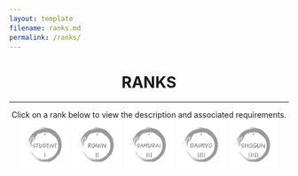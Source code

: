 ```yaml
---
layout: template
filename: ranks.md
permalink: /ranks/
---
```

<center> <h1> RANKS </h1> </center>
<hr>

<center>
Click on a rank below to view the description and associated requirements.
<img id="studentrank" onclick="clickstudent();" src="/OSINTStudentLogo2.svg" width="90" height="90" alt="Student"/> 
<img id="roninrank" onclick="clickronin();"   src="/OSINTRONINLogo2.svg" width="90" height="90" alt="Ronin"/>
<img id="samurairank" onclick="clicksamurai();" src="/OSINTSamuraiLogo2.svg" width="90" height="90" alt="Samurai"/>
<img id="daimyorank" onclick="clickdaimyo();" src="/OSINTDaimyoLogo2.svg" width="90" height="90" alt="Daimyo"/>
<img id="shogunrank" onclick="clickshogun();" src="/OSINTShogunLogo2.svg" width="90" height="90" alt="Shogun"/>
</center>

<div id="chosenrank"> </div>

<script>
 
function clickstudent()
 {
  document.getElementById("chosenrank").innerHTML =`STUDENT`
  document.getElementById("studentrank").src = "/OSINTStudentLogo.svg";
  document.getElementById("roninorank").src = "/OSINTRONINLogo2.svg";
  document.getElementById("samuraiorank").src = "/OSINTSamuraiLogo2.svg";
  document.getElementById("daimyorank").src = "/OSINTDaimyoLogo2.svg";
  document.getElementById("shogunrank").src = "/OSINTShogunLogo2.svg";  
 }
 
 function clickronin()
 {
  document.getElementById("chosenrank").innerHTML =`RONIN`
  document.getElementById("studentrank").src = "/OSINTStudentLogo2.svg";
  document.getElementById("roninorank").src = "/OSINTRONINLogo.svg";
  document.getElementById("samuraiorank").src = "/OSINTSamuraiLogo2.svg";
  document.getElementById("daimyorank").src = "/OSINTDaimyoLogo2.svg";
  document.getElementById("shogunrank").src = "/OSINTShogunLogo2.svg";
 }
 
 function clicksamurai()
 {
  document.getElementById("chosenrank").innerHTML =`SAMURAI`
  document.getElementById("studentrank").src = "/OSINTStudentLogo2.svg";
  document.getElementById("roninorank").src = "/OSINTRONINLogo2.svg";
  document.getElementById("samuraiorank").src = "/OSINTSamuraiLogo.svg";
  document.getElementById("daimyorank").src = "/OSINTDaimyoLogo2.svg";
  document.getElementById("shogunrank").src = "/OSINTShogunLogo2.svg";
 }
 
 function clickdaimyo()
 {
  document.getElementById("chosenrank").innerHTML =`DAIMYO`
  document.getElementById("studentrank").src = "/OSINTStudentLogo2.svg";
  document.getElementById("roninorank").src = "/OSINTRONINLogo2.svg";
  document.getElementById("samuraiorank").src = "/OSINTSamuraiLogo2.svg";
  document.getElementById("daimyorank").src = "/OSINTDaimyoLogo.svg";
  document.getElementById("shogunrank").src = "/OSINTShogunLogo2.svg";
 }
 
 function clickshogun()
 {
  document.getElementById("chosenrank").innerHTML =`SHOGUN`
  document.getElementById("studentrank").src = "/OSINTStudentLogo2.svg";
  document.getElementById("roninorank").src = "/OSINTRONINLogo2.svg";
  document.getElementById("samuraiorank").src = "/OSINTSamuraiLogo2.svg";
  document.getElementById("daimyorank").src = "/OSINTDaimyoLogo2.svg";
  document.getElementById("shogunrank").src = "/OSINTShogunLogo.svg";
 }
            
</script>
